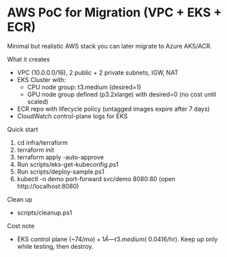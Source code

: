 ﻿AWS PoC for Migration (VPC + EKS + ECR)
=======================================

Minimal but realistic AWS stack you can later migrate to Azure AKS/ACR.

What it creates
- VPC (10.0.0.0/16), 2 public + 2 private subnets, IGW, NAT
- EKS Cluster with:
  - CPU node group: t3.medium (desired=1)
  - GPU node group defined (p3.2xlarge) with desired=0 (no cost until scaled)
- ECR repo with lifecycle policy (untagged images expire after 7 days)
- CloudWatch control-plane logs for EKS

Quick start
1) cd infra/terraform
2) terraform init
3) terraform apply -auto-approve
4) Run scripts/eks-get-kubeconfig.ps1
5) Run scripts/deploy-sample.ps1
6) kubectl -n demo port-forward svc/demo 8080:80  (open http://localhost:8080)

Clean up
- scripts/cleanup.ps1

Cost note
- EKS control plane (~$74/mo) + 1Ã— t3.medium (~$0.0416/hr). Keep up only while testing, then destroy.
